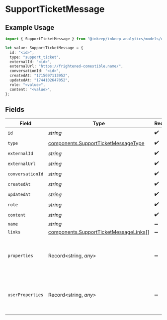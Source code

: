 # SupportTicketMessage

## Example Usage

```typescript
import { SupportTicketMessage } from "@inkeep/inkeep-analytics/models/components";

let value: SupportTicketMessage = {
  id: "<id>",
  type: "support_ticket",
  externalId: "<id>",
  externalUrl: "https://frightened-comestible.name/",
  conversationId: "<id>",
  createdAt: "1715697113952",
  updatedAt: "1744102647052",
  role: "<value>",
  content: "<value>",
};
```

## Fields

| Field                                                                                          | Type                                                                                           | Required                                                                                       | Description                                                                                    |
| ---------------------------------------------------------------------------------------------- | ---------------------------------------------------------------------------------------------- | ---------------------------------------------------------------------------------------------- | ---------------------------------------------------------------------------------------------- |
| `id`                                                                                           | *string*                                                                                       | :heavy_check_mark:                                                                             | N/A                                                                                            |
| `type`                                                                                         | [components.SupportTicketMessageType](../../models/components/supportticketmessagetype.md)     | :heavy_check_mark:                                                                             | N/A                                                                                            |
| `externalId`                                                                                   | *string*                                                                                       | :heavy_check_mark:                                                                             | N/A                                                                                            |
| `externalUrl`                                                                                  | *string*                                                                                       | :heavy_check_mark:                                                                             | N/A                                                                                            |
| `conversationId`                                                                               | *string*                                                                                       | :heavy_check_mark:                                                                             | N/A                                                                                            |
| `createdAt`                                                                                    | *string*                                                                                       | :heavy_check_mark:                                                                             | N/A                                                                                            |
| `updatedAt`                                                                                    | *string*                                                                                       | :heavy_check_mark:                                                                             | N/A                                                                                            |
| `role`                                                                                         | *string*                                                                                       | :heavy_check_mark:                                                                             | N/A                                                                                            |
| `content`                                                                                      | *string*                                                                                       | :heavy_check_mark:                                                                             | N/A                                                                                            |
| `name`                                                                                         | *string*                                                                                       | :heavy_minus_sign:                                                                             | N/A                                                                                            |
| `links`                                                                                        | [components.SupportTicketMessageLinks](../../models/components/supportticketmessagelinks.md)[] | :heavy_minus_sign:                                                                             | N/A                                                                                            |
| `properties`                                                                                   | Record<string, *any*>                                                                          | :heavy_minus_sign:                                                                             | A customizable collection of custom properties or attributes.                                  |
| `userProperties`                                                                               | Record<string, *any*>                                                                          | :heavy_minus_sign:                                                                             | A customizable collection of custom properties or attributes.                                  |